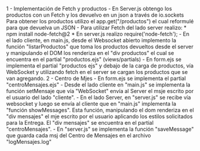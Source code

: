 1 - Implementación de Fetch y productos
    - En Server.js obtengo los productos con un Fetch y los devuelvo en un json a través de io.sockets
    Para obtener los productos utilizo el app.get("/productos") el cual reformulé para que devuelva un JSON
    - Para utilizar Fetch del lado server realizo:
        * npm install node-fetch@2
        * En server.js realizo require('node-fetch');
    - En el lado cliente, en main.js, desde el Websocket abierto implemento la función "listarProductos"  que toma los productos devueltos desde el server
    y manipulando el DOM los renderiza en el "div productos" el cual se encuentra en el partial "productos.ejs" (views/partials)
    - En form.ejs se implementa el partial "productos ejs" y debajo de la carga de productos, vía WebSocket y utilizando fetch en el server se cargan los productos que se van agregando.
2 - Centro de Mjes
    - En form.ejs se implementa el partial "centroMensajes.ejs"
    - Desde el lado cliente en "main.js" se implementa la función setMensaje que vía "WebSocket" envía al Server el msje escrito por el usuario del lado "cliente".
    - En el lado Server, en "server.js" se recibe vía websocket y luego se envía al cliente que en "main.js" implementa la "función showMessages". Esta función, manipulando el dom renderiza en el "div mensajes" el mje escrito por el usuario aplicando los estilos solicitados para la Entrega. El "div mensajes" se encuentra en el partial "centroMensajes".
    - En "server.js" se implementa la función "saveMessage" que guarda cada msj del Centro de Mensajes en el archivo "logMensajes.log"